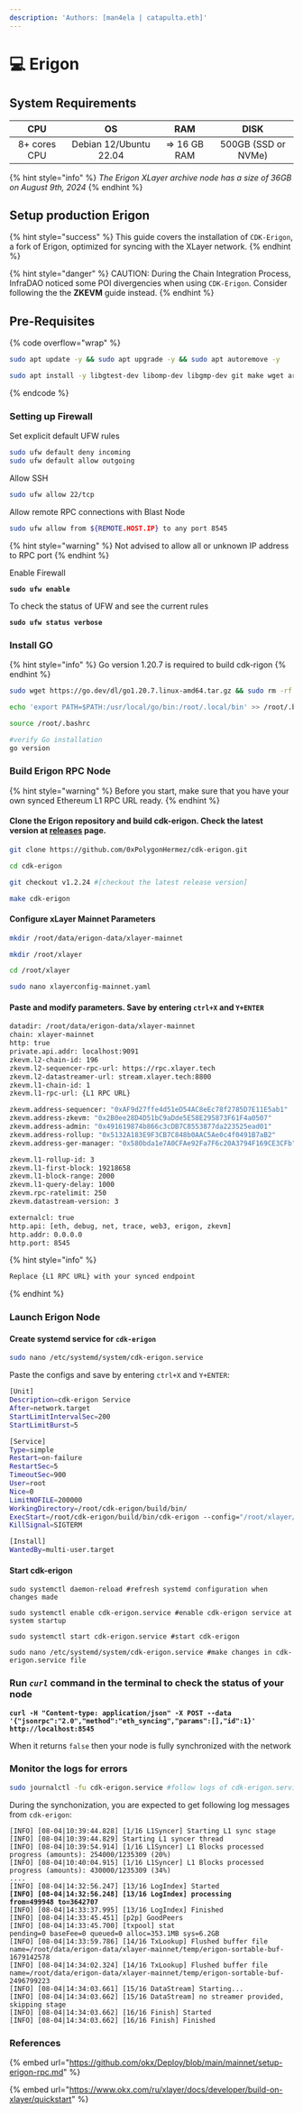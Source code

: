 ```yaml
---
description: 'Authors: [man4ela | catapulta.eth]'
---
```


# 💻 Erigon

## System Requirements

|      CPU     |           OS           |      RAM     |         DISK        |
| :----------: | :--------------------: | :----------: | :-----------------: |
| 8+ cores CPU | Debian 12/Ubuntu 22.04 | => 16 GB RAM | 500GB (SSD or NVMe) |

{% hint style="info" %}
_The Erigon XLayer archive node has a size of 36GB on August 9th, 2024_
{% endhint %}

## Setup production Erigon

{% hint style="success" %}
This guide covers the installation of `CDK-Erigon`, a fork of Erigon, optimized for syncing with the XLayer network.
{% endhint %}

{% hint style="danger" %}
CAUTION: During the Chain Integration Process, InfraDAO noticed some POI divergencies when using `CDK-Erigon`. Consider following the the **ZKEVM** guide instead.
{% endhint %}

## Pre-Requisites

{% code overflow="wrap" %}
```bash
sudo apt update -y && sudo apt upgrade -y && sudo apt autoremove -y

sudo apt install -y libgtest-dev libomp-dev libgmp-dev git make wget aria2 gcc pkg-config libusb-1.0-0-dev libudev-dev jq g++ curl libssl-dev screen apache2-utils build-essential
```
{% endcode %}

### Setting up Firewall

Set explicit default UFW rules

```bash
sudo ufw default deny incoming
sudo ufw default allow outgoing
```

Allow SSH

```bash
sudo ufw allow 22/tcp
```

Allow remote RPC connections with Blast Node

```bash
sudo ufw allow from ${REMOTE.HOST.IP} to any port 8545
```

{% hint style="warning" %}
Not advised to allow all or unknown IP address to RPC port
{% endhint %}

Enable Firewall

<pre class="language-bash"><code class="lang-bash"><strong>sudo ufw enable
</strong></code></pre>

To check the status of UFW and see the current rules

<pre class="language-bash"><code class="lang-bash"><strong>sudo ufw status verbose
</strong></code></pre>

### Install GO

{% hint style="info" %}
Go version 1.20.7 is required to build cdk-rigon
{% endhint %}

```bash
sudo wget https://go.dev/dl/go1.20.7.linux-amd64.tar.gz && sudo rm -rf /usr/local/go && sudo tar -C /usr/local -xzf go1.20.7.linux-amd64.tar.gz && rm go1.20.7.linux-amd64.tar.gz

echo 'export PATH=$PATH:/usr/local/go/bin:/root/.local/bin' >> /root/.bashrc

source /root/.bashrc

#verify Go installation
go version
```

### Build Erigon RPC Node

{% hint style="warning" %}
Before you start, make sure that you have your own synced Ethereum L1 RPC URL ready.
{% endhint %}

#### Clone the Erigon repository and build cdk-erigon. Check the latest version at [releases](https://github.com/0xPolygonHermez/cdk-erigon/releases) page.

```bash
git clone https://github.com/0xPolygonHermez/cdk-erigon.git

cd cdk-erigon

git checkout v1.2.24 #[checkout the latest release version]

make cdk-erigon
```

#### Configure xLayer Mainnet Parameters

```bash
mkdir /root/data/erigon-data/xlayer-mainnet

mkdir /root/xlayer

cd /root/xlayer

sudo nano xlayerconfig-mainnet.yaml
```

#### Paste and modify parameters. Save by entering `ctrl+X` and `Y+ENTER`

```bash
datadir: /root/data/erigon-data/xlayer-mainnet
chain: xlayer-mainnet
http: true
private.api.addr: localhost:9091
zkevm.l2-chain-id: 196
zkevm.l2-sequencer-rpc-url: https://rpc.xlayer.tech
zkevm.l2-datastreamer-url: stream.xlayer.tech:8800
zkevm.l1-chain-id: 1
zkevm.l1-rpc-url: {L1 RPC URL}

zkevm.address-sequencer: "0xAF9d27ffe4d51eD54AC8eEc78f2785D7E11E5ab1"
zkevm.address-zkevm: "0x2B0ee28D4D51bC9aDde5E58E295873F61F4a0507"
zkevm.address-admin: "0x491619874b866c3cDB7C8553877da223525ead01"
zkevm.address-rollup: "0x5132A183E9F3CB7C848b0AAC5Ae0c4f0491B7aB2"
zkevm.address-ger-manager: "0x580bda1e7A0CFAe92Fa7F6c20A3794F169CE3CFb"

zkevm.l1-rollup-id: 3
zkevm.l1-first-block: 19218658
zkevm.l1-block-range: 2000
zkevm.l1-query-delay: 1000
zkevm.rpc-ratelimit: 250
zkevm.datastream-version: 3

externalcl: true
http.api: [eth, debug, net, trace, web3, erigon, zkevm]
http.addr: 0.0.0.0
http.port: 8545
```

{% hint style="info" %}
```bash
Replace {L1 RPC URL} with your synced endpoint
```
{% endhint %}

### **Launch Erigon Node**

#### Create systemd service for `cdk-erigon`

```bash
sudo nano /etc/systemd/system/cdk-erigon.service
```

Paste the configs and save by entering `ctrl+X` and `Y+ENTER`:

```bash
[Unit]
Description=cdk-erigon Service
After=network.target
StartLimitIntervalSec=200
StartLimitBurst=5

[Service]
Type=simple
Restart=on-failure
RestartSec=5
TimeoutSec=900
User=root
Nice=0
LimitNOFILE=200000
WorkingDirectory=/root/cdk-erigon/build/bin/
ExecStart=/root/cdk-erigon/build/bin/cdk-erigon --config="/root/xlayer/xlayerconfig-mainnet.yaml"
KillSignal=SIGTERM

[Install]
WantedBy=multi-user.target
```

#### Start cdk-erigon

<pre class="language-bash"><code class="lang-bash">sudo systemctl daemon-reload #refresh systemd configuration when changes made

sudo systemctl enable cdk-erigon.service #enable cdk-erigon service at system startup

sudo systemctl start cdk-erigon.service #start cdk-erigon
<strong>
</strong>sudo nano /etc/systemd/system/cdk-erigon.service #make changes in cdk-erigon.service file
</code></pre>

### Run _`curl`_ command in the terminal to check the status of your node

<pre class="language-bash"><code class="lang-bash"><strong>curl -H "Content-type: application/json" -X POST --data '{"jsonrpc":"2.0","method":"eth_syncing","params":[],"id":1}' http://localhost:8545
</strong></code></pre>

When it returns `false` then your node is fully synchronized with the network

### Monitor the logs for errors

```bash
sudo journalctl -fu cdk-erigon.service #follow logs of cdk-erigon.service
```

During the synchonization, you are expected to get following log messages from `cdk-erigon`:

<pre class="language-bash"><code class="lang-bash">[INFO] [08-04|10:39:44.828] [1/16 L1Syncer] Starting L1 sync stage
[INFO] [08-04|10:39:44.829] Starting L1 syncer thread
[INFO] [08-04|10:39:54.914] [1/16 L1Syncer] L1 Blocks processed progress (amounts): 254000/1235309 (20%)
[INFO] [08-04|10:40:04.915] [1/16 L1Syncer] L1 Blocks processed progress (amounts): 430000/1235309 (34%)
....
[INFO] [08-04|14:32:56.247] [13/16 LogIndex] Started
<strong>[INFO] [08-04|14:32:56.248] [13/16 LogIndex] processing              from=499948 to=3642707
</strong>[INFO] [08-04|14:33:37.995] [13/16 LogIndex] Finished
[INFO] [08-04|14:33:45.451] [p2p] GoodPeers
[INFO] [08-04|14:33:45.700] [txpool] stat                            pending=0 baseFee=0 queued=0 alloc=353.1MB sys=6.2GB
[INFO] [08-04|14:33:59.786] [14/16 TxLookup] Flushed buffer file     name=/root/data/erigon-data/xlayer-mainnet/temp/erigon-sortable-buf-1679142578
[INFO] [08-04|14:34:02.324] [14/16 TxLookup] Flushed buffer file     name=/root/data/erigon-data/xlayer-mainnet/temp/erigon-sortable-buf-2496799223
[INFO] [08-04|14:34:03.661] [15/16 DataStream] Starting...
[INFO] [08-04|14:34:03.662] [15/16 DataStream] no streamer provided, skipping stage
[INFO] [08-04|14:34:03.662] [16/16 Finish] Started
[INFO] [08-04|14:34:03.662] [16/16 Finish] Finished
</code></pre>

### References

{% embed url="https://github.com/okx/Deploy/blob/main/mainnet/setup-erigon-rpc.md" %}

{% embed url="https://www.okx.com/ru/xlayer/docs/developer/build-on-xlayer/quickstart" %}
